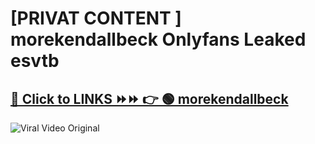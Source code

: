 
 # [PRIVAT CONTENT ] morekendallbeck Onlyfans Leaked esvtb

## <h2><a href="https://clipsfans.com/morekendallbeck&ref=git">🔗 Click to LINKS ⏩⏩ 👉 🟢 morekendallbeck </a></h2>

<a href="https://clipsfans.com/morekendallbeck&ref=git" rel="nofollow" data-target="animated-image.originalLink"><img src="https://i.ibb.co.com/xMMVF88/686577567.gif" alt="Viral Video Original" style="max-width: 100%; display: inline-block;" data-target="animated-image.originalImage"></a>

